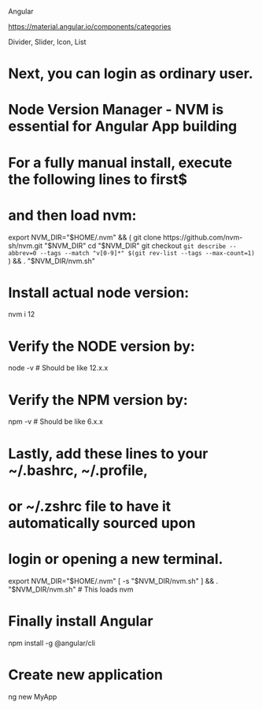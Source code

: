 Angular

https://material.angular.io/components/categories

Divider, Slider, Icon, List

# Next, you can login as ordinary user.
# Node Version Manager - NVM is essential for Angular App building
# For a fully manual install, execute the following lines to first$
# and then load nvm:

export NVM_DIR="$HOME/.nvm" && (
git clone https://github.com/nvm-sh/nvm.git "$NVM_DIR"
cd "$NVM_DIR"
git checkout `git describe --abbrev=0 --tags --match "v[0-9]*" $(git rev-list --tags --max-count=1)`
) && \. "$NVM_DIR/nvm.sh"


# Install actual node version:
nvm i 12


# Verify the NODE version by:
node -v  # Should be like 12.x.x


# Verify the NPM version by:
npm -v  # Should be like 6.x.x


# Lastly, add these lines to your ~/.bashrc, ~/.profile,
# or ~/.zshrc file to have it automatically sourced upon
# login or opening a new terminal.

export NVM_DIR="$HOME/.nvm"
[ -s "$NVM_DIR/nvm.sh" ] && \. "$NVM_DIR/nvm.sh" # This loads nvm


# Finally install Angular
npm install -g @angular/cli


# Create new application
ng new MyApp
